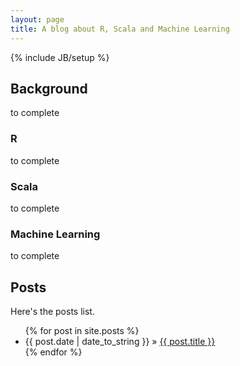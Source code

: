 ```yaml
---
layout: page
title: A blog about R, Scala and Machine Learning
---
```

{% include JB/setup %}

## Background

to complete

### R

to complete

### Scala

to complete

### Machine Learning

to complete

## Posts

Here's the posts list.

<ul class="posts">
  {% for post in site.posts %}
    <li><span>{{ post.date | date_to_string }}</span> &raquo; <a href="{{ BASE_PATH }}{{ post.url }}">{{ post.title }}</a></li>
  {% endfor %}
</ul>